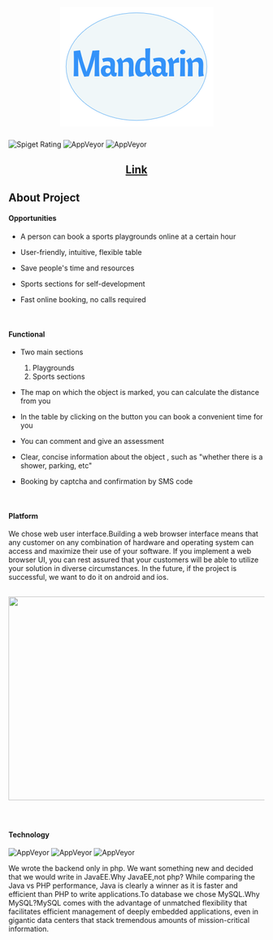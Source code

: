 <h1 align="center"> <img src="logo.png"> </h1>


![Spiget Rating](https://img.shields.io/spiget/rating/9089)
![AppVeyor](https://img.shields.io/badge/madeby-Byte-red)
![AppVeyor](https://img.shields.io/badge/Dev-JavaEE-blue)

<h2 align="center"> <a href="#"> Link </a> </h2>



## About Project

#### Opportunities

- A person can book a sports playgrounds online at a certain hour

- User-friendly, intuitive, flexible table

- Save people's time and resources

- Sports sections for self-development

- Fast online booking, no calls required

<br>

#### Functional

- Two main sections 
  1. Playgrounds
  2. Sports sections

- The map on which the object is marked, you can calculate the distance from you

- In the table by clicking on the button you can book a convenient time for you

- You can comment and give an assessment

- Clear, concise information about the object , such as "whether there is a shower, parking, etc"

- Booking by captcha and confirmation by SMS code

<br>

#### Platform

We chose web user interface.Building a web browser interface means that any customer on any combination of hardware and operating system can access and maximize their use of your software. If you implement a web browser UI, you can rest assured that your customers will be able to utilize your solution in diverse circumstances.
In the future, if the project is successful, we want to do it on android and ios.

<h2 align="center"> <img height="400" width="700" src="https://www.haulhub.com/wp-content/uploads/2019/02/HaulHub-Analytics_Mobile-and-Web_1000.png" /> </h2>

<br>

#### Technology
![AppVeyor](https://img.shields.io/badge/BackEnd-JavaEE-orange)
![AppVeyor](https://img.shields.io/badge/DataBase-Mysql-black)
![AppVeyor](https://img.shields.io/badge/FrontEnd-HTML,CSS,JS-breez)


We wrote the backend only in php. We want something new and decided that we would write in JavaEE.Why JavaEE,not php? While comparing the Java vs PHP performance, Java is clearly a winner as it is faster and efficient than PHP to write applications.To database we chose MySQL.Why MySQL?MySQL comes with the advantage of unmatched flexibility that facilitates efficient management of deeply embedded applications, even in gigantic data centers that stack tremendous amounts of mission-critical information.
